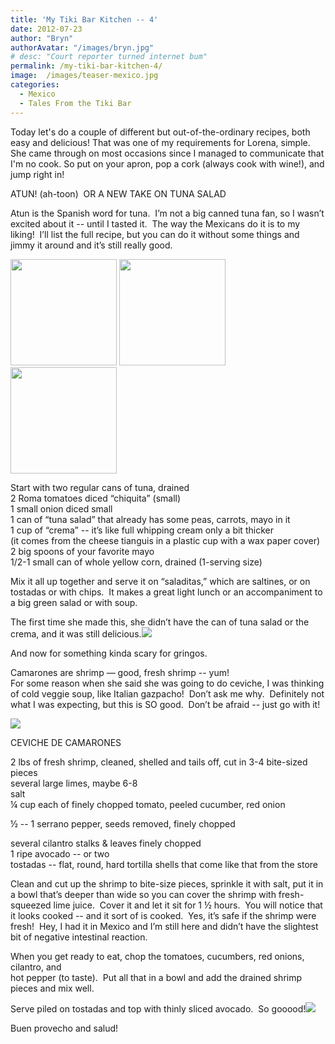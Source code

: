 ```yaml
---
title: 'My Tiki Bar Kitchen -- 4'
date: 2012-07-23
author: "Bryn"
authorAvatar: "/images/bryn.jpg"
# desc: "Court reporter turned internet bum"
permalink: /my-tiki-bar-kitchen-4/
image:  /images/teaser-mexico.jpg
categories:
  - Mexico
  - Tales From the Tiki Bar
---
```

Today let's do a couple of different but out-of-the-ordinary recipes, both easy and delicious! That was one of my requirements for Lorena, simple. She came through on most occasions since I managed to communicate that I'm no cook. So put on your apron, pop a cork (always cook with wine!), and jump right in!

ATUN! (ah-toon)  OR A NEW TAKE ON TUNA SALAD

Atun is the Spanish word for tuna.  I’m not a big canned tuna fan, so I wasn’t excited about it -- until I tasted it.  The way the Mexicans do it is to my liking!  I’ll list the full recipe, but you can do it without some things and jimmy it around and it’s still really good.

<img src="https://media.tumblr.com/tumblr_m7kkfhIuhs1qzu24w.jpg" alt="" width="170" /> <img src="https://media.tumblr.com/tumblr_m7kkkfNrIb1qzu24w.jpg" alt="" width="170" /> <img src="https://media.tumblr.com/tumblr_m7kkopNdXB1qzu24w.jpg" alt="" width="170" /><!--more-->

Start with two regular cans of tuna, drained  
2 Roma tomatoes diced “chiquita” (small)  
1 small onion diced small  
1 can of “tuna salad” that already has some peas, carrots, mayo in it  
1 cup of “crema” -- it’s like full whipping cream only a bit thicker  
(it comes from the cheese tianguis in a plastic cup with a wax paper cover)  
2 big spoons of your favorite mayo  
1/2-1 small can of whole yellow corn, drained (1-serving size)

Mix it all up together and serve it on “saladitas,” which are saltines, or on tostadas or with chips.  It makes a great light lunch or an accompaniment to a big green salad or with soup.

The first time she made this, she didn’t have the can of tuna salad or the crema, and it was still delicious.![][1]

And now for something kinda scary for gringos.

Camarones are shrimp &#8212; good, fresh shrimp -- yum!  
For some reason when she said she was going to do ceviche, I was thinking of cold veggie soup, like Italian gazpacho!  Don’t ask me why.  Definitely not what I was expecting, but this is SO good.  Don’t be afraid -- just go with it!

![][2]

CEVICHE DE CAMARONES

2 lbs of fresh shrimp, cleaned, shelled and tails off, cut in 3-4 bite-sized pieces  
several large limes, maybe 6-8  
salt  
¼ cup each of finely chopped tomato, peeled cucumber, red onion

½ -- 1 serrano pepper, seeds removed, finely chopped

several cilantro stalks & leaves finely chopped  
1 ripe avocado -- or two  
tostadas -- flat, round, hard tortilla shells that come like that from the store

Clean and cut up the shrimp to bite-size pieces, sprinkle it with salt, put it in a bowl that’s deeper than wide so you can cover the shrimp with fresh-squeezed lime juice.  Cover it and let it sit for 1 ½ hours.  You will notice that it looks cooked -- and it sort of is cooked.  Yes, it’s safe if the shrimp were fresh!  Hey, I had it in Mexico and I’m still here and didn’t have the slightest bit of negative intestinal reaction.

When you get ready to eat, chop the tomatoes, cucumbers, red onions, cilantro, and  
hot pepper (to taste).  Put all that in a bowl and add the drained shrimp pieces and mix well.

Serve piled on tostadas and top with thinly sliced avocado.  So gooood!![][3]

Buen provecho and salud!

 [1]: https://media.tumblr.com/tumblr_m7kkty5a6D1qzu24w.jpg
 [2]: https://media.tumblr.com/tumblr_m7kjvuhVYS1qzu24w.jpg
 [3]: https://media.tumblr.com/tumblr_m7kk4exTUW1qzu24w.jpg